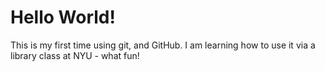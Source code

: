# Hello World!

This is my first time using git, and GitHub.
I am learning how to use it via a library class at NYU - what fun!